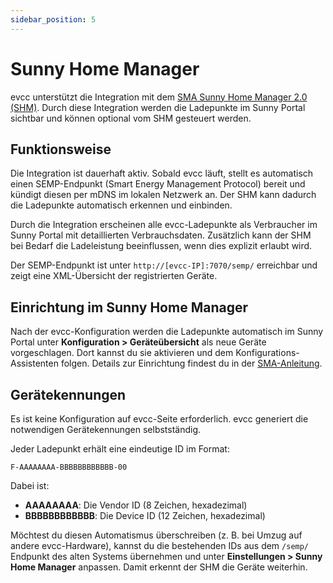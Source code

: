 ```yaml
---
sidebar_position: 5
---
```


# Sunny Home Manager

evcc unterstützt die Integration mit dem [SMA Sunny Home Manager 2.0 (SHM)](https://www.sma.de/produkte/energiemanagement/sunny-home-manager).
Durch diese Integration werden die Ladepunkte im Sunny Portal sichtbar und können optional vom SHM gesteuert werden.

## Funktionsweise

Die Integration ist dauerhaft aktiv.
Sobald evcc läuft, stellt es automatisch einen SEMP-Endpunkt (Smart Energy Management Protocol) bereit und kündigt diesen per mDNS im lokalen Netzwerk an.
Der SHM kann dadurch die Ladepunkte automatisch erkennen und einbinden.

Durch die Integration erscheinen alle evcc-Ladepunkte als Verbraucher im Sunny Portal mit detaillierten Verbrauchsdaten.
Zusätzlich kann der SHM bei Bedarf die Ladeleistung beeinflussen, wenn dies explizit erlaubt wird.

Der SEMP-Endpunkt ist unter `http://[evcc-IP]:7070/semp/` erreichbar und zeigt eine XML-Übersicht der registrierten Geräte.

## Einrichtung im Sunny Home Manager

Nach der evcc-Konfiguration werden die Ladepunkte automatisch im Sunny Portal unter **Konfiguration > Geräteübersicht** als neue Geräte vorgeschlagen.
Dort kannst du sie aktivieren und dem Konfigurations-Assistenten folgen.
Details zur Einrichtung findest du in der [SMA-Anleitung](https://manuals.sma.de/HM-20/de-DE/10426801547.html).

## Gerätekennungen

Es ist keine Konfiguration auf evcc-Seite erforderlich.
evcc generiert die notwendigen Gerätekennungen selbstständig.

Jeder Ladepunkt erhält eine eindeutige ID im Format:
```
F-AAAAAAAA-BBBBBBBBBBBB-00
```

Dabei ist:
- **AAAAAAAA**: Die Vendor ID (8 Zeichen, hexadezimal)
- **BBBBBBBBBBBB**: Die Device ID (12 Zeichen, hexadezimal)

Möchtest du diesen Automatismus überschreiben (z. B. bei Umzug auf andere evcc-Hardware), kannst du die bestehenden IDs aus dem `/semp/` Endpunkt des alten Systems übernehmen und unter **Einstellungen > Sunny Home Manager** anpassen.
Damit erkennt der SHM die Geräte weiterhin.